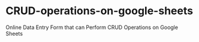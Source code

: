 # CRUD-operations-on-google-sheets
Online Data Entry Form that can Perform CRUD Operations on Google Sheets
